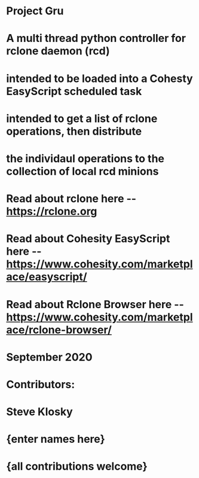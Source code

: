 # Project Gru
#
# A multi thread python controller for rclone daemon (rcd)
# intended to be loaded into a Cohesty EasyScript scheduled task
# intended to get a list of rclone operations, then distribute
# the individaul operations to the collection of local rcd minions
# Read about rclone here -- https://rclone.org
# Read about Cohesity EasyScript here -- https://www.cohesity.com/marketplace/easyscript/
# Read about Rclone Browser here -- https://www.cohesity.com/marketplace/rclone-browser/
#
# September 2020
#
# Contributors:
# Steve Klosky
# {enter names here}
# {all contributions welcome}
